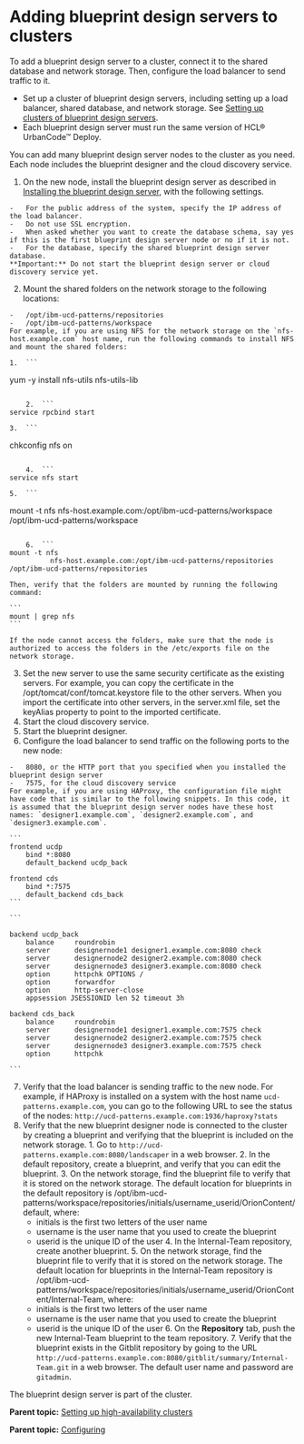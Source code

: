 # Adding blueprint design servers to clusters

To add a blueprint design server to a cluster, connect it to the shared database and network storage. Then, configure the load balancer to send traffic to it.

-   Set up a cluster of blueprint design servers, including setting up a load balancer, shared database, and network storage. See [Setting up clusters of blueprint design servers](ha_config_bds.md).
-   Each blueprint design server must run the same version of HCL® UrbanCode™ Deploy.

You can add many blueprint design server nodes to the cluster as you need. Each node includes the blueprint designer and the cloud discovery service.

1.   On the new node, install the blueprint design server as described in [Installing the blueprint design server](../../com.udeploy.install.doc/topics/install_server_bds.md), with the following settings. 

    -   For the public address of the system, specify the IP address of the load balancer.
    -   Do not use SSL encryption.
    -   When asked whether you want to create the database schema, say yes if this is the first blueprint design server node or no if it is not.
    -   For the database, specify the shared blueprint design server database.
    **Important:** Do not start the blueprint design server or cloud discovery service yet.

2.   Mount the shared folders on the network storage to the following locations: 

    -   /opt/ibm-ucd-patterns/repositories
    -   /opt/ibm-ucd-patterns/workspace
    For example, if you are using NFS for the network storage on the `nfs-host.example.com` host name, run the following commands to install NFS and mount the shared folders:

    1.  ```
yum -y install nfs-utils nfs-utils-lib
```

    2.  ```
service rpcbind start
```

    3.  ```
chkconfig nfs on
```

    4.  ```
service nfs start
```

    5.  ```
mount -t nfs
          nfs-host.example.com:/opt/ibm-ucd-patterns/workspace /opt/ibm-ucd-patterns/workspace
```

    6.  ```
mount -t nfs
          nfs-host.example.com:/opt/ibm-ucd-patterns/repositories /opt/ibm-ucd-patterns/repositories
```

    Then, verify that the folders are mounted by running the following command:

    ```
    mount | grep nfs
    ```

    If the node cannot access the folders, make sure that the node is authorized to access the folders in the /etc/exports file on the network storage.

3.   Set the new server to use the same security certificate as the existing servers. For example, you can copy the certificate in the /opt/tomcat/conf/tomcat.keystore file to the other servers. When you import the certificate into other servers, in the server.xml file, set the keyAlias property to point to the imported certificate.
4.   Start the cloud discovery service. 
5.   Start the blueprint designer. 
6.   Configure the load balancer to send traffic on the following ports to the new node: 

    -   8080, or the HTTP port that you specified when you installed the blueprint design server
    -   7575, for the cloud discovery service
    For example, if you are using HAProxy, the configuration file might have code that is similar to the following snippets. In this code, it is assumed that the blueprint design server nodes have these host names: `designer1.example.com`, `designer2.example.com`, and `designer3.example.com`.

    ```
    frontend ucdp
        bind *:8080
        default_backend ucdp_back
    
    frontend cds
        bind *:7575
        default_backend cds_back
    ```

    ```
    
    backend ucdp_back
        balance     roundrobin
        server      designernode1 designer1.example.com:8080 check
        server      designernode2 designer2.example.com:8080 check
        server      designernode3 designer3.example.com:8080 check
        option      httpchk OPTIONS /
        option      forwardfor
        option      http-server-close
        appsession JSESSIONID len 52 timeout 3h
    
    backend cds_back
        balance     roundrobin
        server      designernode1 designer1.example.com:7575 check
        server      designernode2 designer2.example.com:7575 check
        server      designernode3 designer3.example.com:7575 check
        option      httpchk
    
    ```

7.   Verify that the load balancer is sending traffic to the new node. For example, if HAProxy is installed on a system with the host name `ucd-patterns.example.com`, you can go to the following URL to see the status of the nodes: `http://ucd-patterns.example.com:1936/haproxy?stats` 
8.   Verify that the new blueprint designer node is connected to the cluster by creating a blueprint and verifying that the blueprint is included on the network storage. 
    1.   Go to `http://ucd-patterns.example.com:8080/landscaper` in a web browser. 
    2.   In the default repository, create a blueprint, and verify that you can edit the blueprint. 
    3.   On the network storage, find the blueprint file to verify that it is stored on the network storage. The default location for blueprints in the default repository is /opt/ibm-ucd-patterns/workspace/repositories/initials/username\_userid/OrionContent/default, where:
        -   initials is the first two letters of the user name
        -   username is the user name that you used to create the blueprint
        -   userid is the unique ID of the user
    4.   In the Internal-Team repository, create another blueprint. 
    5.   On the network storage, find the blueprint file to verify that it is stored on the network storage. The default location for blueprints in the Internal-Team repository is /opt/ibm-ucd-patterns/workspace/repositories/initials/username\_userid/OrionContent/Internal-Team, where:
        -   initials is the first two letters of the user name
        -   username is the user name that you used to create the blueprint
        -   userid is the unique ID of the user
    6.   On the **Repository** tab, push the new Internal-Team blueprint to the team repository. 
    7.   Verify that the blueprint exists in the Gitblit repository by going to the URL `http://ucd-patterns.example.com:8080/gitblit/summary/Internal-Team.git` in a web browser. The default user name and password are `gitadmin`.

The blueprint design server is part of the cluster.

**Parent topic:** [Setting up high-availability clusters](../../com.udeploy.doc/topics/server_install_clustered.md)

**Parent topic:** [Configuring](../../com.udeploy.doc/topics/c_node_configuring.md)

